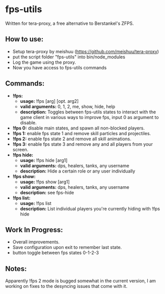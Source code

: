 # fps-utils

  Written for tera-proxy, a free alternative to Berstankel's ZFPS.

## How to use:
* Setup tera-proxy by meishuu (https://github.com/meishuu/tera-proxy)
* put the script folder "fps-utils" into bin/node_modules
* Log the game using the proxy.
* Now you have access to fps-utils commands

## Commands:
* **!fps:**
    * **usage:** !fps [arg] [opt. arg2]
    * **valid arguments:** 0, 1, 2, me, show, hide, help
    * **description:** Toggles between fps-utils states to interact with the game client in various ways to improve fps, input 0 as argument to disable.
* **!fps 0:** disable main states, and spawn all non-blocked players.
* **!fps 1:** enable fps state 1 and remove skill particles and projectiles.
* **!fps 2:** enable fps state 2 and remove all skill animations.
* **!fps 3:** enable fps state 3 and remove any and all players from your screen.
* **!fps hide:**
    * **usage:** !fps hide [arg1]
    * **valid arguments:** dps, healers, tanks, any username
    * **description:** Hide a certain role or any user individually
* **!fps show:**
    * **usage:** !fps show [arg1]
    * **valid arguments:** dps, healers, tanks, any username
    * **description:** see fps-hide
* **!fps list:**
    * **usage:** !fps list
    * **description:** List individual players you're currently hiding with !fps hide


## Work In Progress:
* Overall improvements.
* Save configuration upon exit to remember last state.
* button toggle between fps states 0-1-2-3

## Notes:

Apparently !fps 2 mode is bugged somewhat in the current version, I am working on fixes to the desyncing issues that come with it.